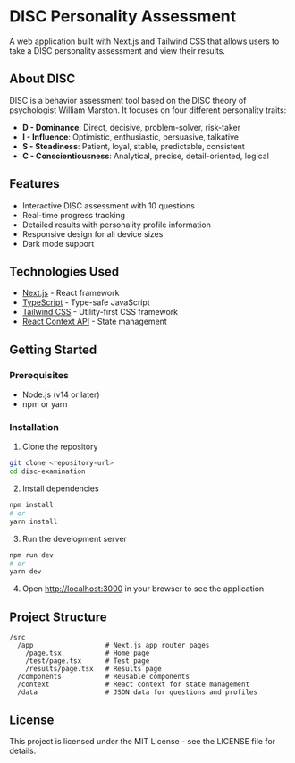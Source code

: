 # DISC Personality Assessment

A web application built with Next.js and Tailwind CSS that allows users to take a DISC personality assessment and view their results.

## About DISC

DISC is a behavior assessment tool based on the DISC theory of psychologist William Marston. It focuses on four different personality traits:

- **D - Dominance**: Direct, decisive, problem-solver, risk-taker
- **I - Influence**: Optimistic, enthusiastic, persuasive, talkative
- **S - Steadiness**: Patient, loyal, stable, predictable, consistent
- **C - Conscientiousness**: Analytical, precise, detail-oriented, logical

## Features

- Interactive DISC assessment with 10 questions
- Real-time progress tracking
- Detailed results with personality profile information
- Responsive design for all device sizes
- Dark mode support

## Technologies Used

- [Next.js](https://nextjs.org/) - React framework
- [TypeScript](https://www.typescriptlang.org/) - Type-safe JavaScript
- [Tailwind CSS](https://tailwindcss.com/) - Utility-first CSS framework
- [React Context API](https://reactjs.org/docs/context.html) - State management

## Getting Started

### Prerequisites

- Node.js (v14 or later)
- npm or yarn

### Installation

1. Clone the repository

```bash
git clone <repository-url>
cd disc-examination
```

2. Install dependencies

```bash
npm install
# or
yarn install
```

3. Run the development server

```bash
npm run dev
# or
yarn dev
```

4. Open [http://localhost:3000](http://localhost:3000) in your browser to see the application

## Project Structure

```
/src
  /app                  # Next.js app router pages
    /page.tsx           # Home page
    /test/page.tsx      # Test page
    /results/page.tsx   # Results page
  /components           # Reusable components
  /context              # React context for state management
  /data                 # JSON data for questions and profiles
```

## License

This project is licensed under the MIT License - see the LICENSE file for details.
